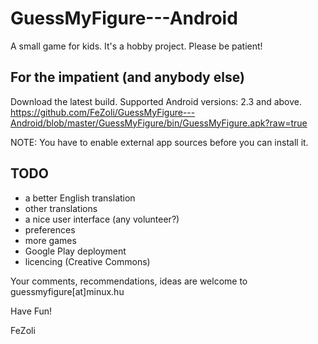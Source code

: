 GuessMyFigure---Android
=======================

A small game for kids. It's a hobby project. Please be patient!


For the impatient (and anybody else)
------------------------------------
Download the latest build. Supported Android versions: 2.3 and above. 
https://github.com/FeZoli/GuessMyFigure---Android/blob/master/GuessMyFigure/bin/GuessMyFigure.apk?raw=true

NOTE: You have to enable external app sources before you can install it.

TODO
----
- a better English translation
- other translations
- a nice user interface (any volunteer?)
- preferences
- more games
- Google Play deployment
- licencing (Creative Commons)

Your comments, recommendations, ideas are welcome to guessmyfigure[at]minux.hu

Have Fun!

FeZoli
